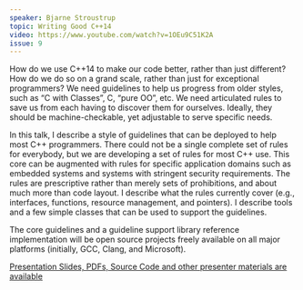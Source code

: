 ```yaml
---
speaker: Bjarne Stroustrup
topic: Writing Good C++14
video: https://www.youtube.com/watch?v=1OEu9C51K2A
issue: 9
---
```


How do we use C++14 to make our code better, rather than just different? How do we do so on a grand scale, rather than just for exceptional programmers? We need guidelines to help us progress from older styles, such as “C with Classes”, C, “pure OO”, etc. We need articulated rules to save us from each having to discover them for ourselves. Ideally, they should be machine-checkable, yet adjustable to serve specific needs.

In this talk, I describe a style of guidelines that can be deployed to help most C++ programmers. There could not be a single complete set of rules for everybody, but we are developing a set of rules for most C++ use. This core can be augmented with rules for specific application domains such as embedded systems and systems with stringent security requirements. The rules are prescriptive rather than merely sets of prohibitions, and about much more than code layout. I describe what the rules currently cover (e.g., interfaces, functions, resource management, and pointers). I describe tools and a few simple classes that can be used to support the guidelines.

The core guidelines and a guideline support library reference implementation will be open source projects freely available on all major platforms (initially, GCC, Clang, and Microsoft).

[Presentation Slides, PDFs, Source Code and other presenter materials are available](https://github.com/isocpp/CppCoreGuidelines/blob/master/talks/Stroustrup%20-%20CppCon%202015%20keynote.pdf)

